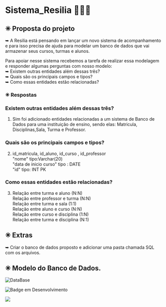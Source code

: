 # Sistema_Resilia 👩🏼‍💻

## ✳  Proposta do projeto <br>
➥ A Resilia está pensando em lançar um novo sistema de
acompanhamento e para isso precisa de ajuda para modelar um
banco de dados que vai armazenar seus cursos, turmas e alunos.


Para apoiar nesse sistema recebemos a tarefa de realizar essa modelagem
e responder algumas perguntas com nosso modelo: <br>
➥ Existem outras entidades além dessas três? <br>
➥ Quais são os principais campos e tipos? <br>
➥ Como essas entidades estão relacionadas? 
<br>



### ✳ Respostas

###  Existem outras entidades além dessas três?

1. Sim foi adicionado entidades relacionadas a um sistema de Banco de Dados para uma instituição de ensino, sendo elas: 
Matricula, Disciplinas,Sala, Turma e Professor.


### Quais são os principais campos e tipos?

2. id_matricula, id_aluno, id_curso , id_professor  <br>
 "nome"   tipo:Varchar(20) <br>
 "data de inicio curso"  tipo : DATE <br>
 "id"  tipo: INT PK <br>
 


### Como essas entidades estão relacionadas?

3. Relação entre turma e aluno (N:N) <br>
Relação entre professor e turma (N:N) <br>
Relação entre turma e sala (1:1) <br>
Relação entre aluno e curso (N:N) <br>
Relação entre curso e disciplina (1:N) <br>
Relação entre turma e disciplina (N:1) <br>



## ✳ Extras
➥ Criar o banco de dados proposto e adicionar uma pasta chamada SQL com os arquivos.
 
 
 
## ✳ Modelo do Banco de Dados.

![DataBase](https://user-images.githubusercontent.com/113525688/213037984-65d221f1-ddbd-40e3-a08d-a7106d3070df.jpeg)



 ![Badge em Desenvolvimento](http://img.shields.io/static/v1?label=STATUS&message=%20Finalizado&color=GREEN&style=for-the-badge)
 
 <a href="https://www.linkedin.com/in/debora-santana-7959141a0/" target="_blank"><img src="https://img.shields.io/badge/-LinkedIn-%230077B5?style=for-the-badge&logo=linkedin&logoColor=white" target="_blank"></a>   
